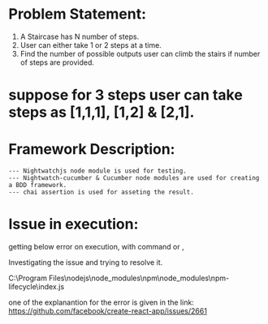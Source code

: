 
# Problem Statement: 
1. A Staircase has N number of steps.
2. User can either take 1 or 2 steps at a time.
3. Find the number of possible outputs user can climb the stairs if number of steps are provided.

# suppose for 3 steps user can take steps as [1,1,1], [1,2] & [2,1].

# Framework Description:
    --- Nightwatchjs node module is used for testing.
    --- Nightwatch-cucumber & Cucumber node modules are used for creating a BDD framework.
    --- chai assertion is used for asseting the result.
    

# Issue in execution:
getting below error on execution, with command <npm start> or <npm start test>, 
<!-- verbose cli [ 'C:\\Program Files\\nodejs\\node.exe',
1 verbose cli   'C:\\Program Files\\nodejs\\node_modules\\npm\\bin\\npm-cli.js',
1 verbose cli   'start' ]
2 info using npm@5.6.0
3 info using node@v8.11.2
4 verbose run-script [ 'prestart', 'start', 'poststart' ]
5 info lifecycle sandeep_bdd@1.0.0~prestart: sandeep_bdd@1.0.0
6 info lifecycle sandeep_bdd@1.0.0~start: sandeep_bdd@1.0.0
7 verbose lifecycle sandeep_bdd@1.0.0~start: unsafe-perm in lifecycle true
8 verbose lifecycle sandeep_bdd@1.0.0~start: PATH: C:\Program Files\nodejs\node_modules\npm\node_modules\npm-lifecycle\node-gyp-bin;C:\Sandeep_BDD\node_modules\.bin;C:\Program Files (x86)\Common Files\Oracle\Java\javapath;C:\ProgramData\Oracle\Java\javapath;C:\windows\system32;C:\windows;C:\windows\System32\Wbem;C:\windows\System32\WindowsPowerShell\v1.0\;C:\Maven\apache-maven-3.3.9\bin;C:\Program Files\MATLAB\R2017b\bin;C:\Program Files\MATLAB\R2017a\bin;C:\Users\ssi146\workspace2\AutoIt\lib;C:\windows\System32\WindowsPowerShell\v1.0\;C:\windows\System32\WindowsPowerShell\v1.0\;%JAVA_HOME%\bin;%M2_HOME%\bin;C:\Program Files\nodejs\;C:\tech.review\node_modules\.bin\chromedriver;C:\Program Files\Intel\WiFi\bin\;C:\Program Files\Common Files\Intel\WirelessCommon\;C:\android-sdk-windows\tools;C:\android-sdk-windows\platform-tools;C:\Users\ssi146\AppData\Roaming\npm;C:\Program Files\Microsoft VS Code\bin;C:\Users\ssi146\AppData\Local\atom\bin;C:\Program Files\Intel\WiFi\bin\;C:\Program Files\Common Files\Intel\WirelessCommon\
9 verbose lifecycle sandeep_bdd@1.0.0~start: CWD: C:\Sandeep_BDD
10 silly lifecycle sandeep_bdd@1.0.0~start: Args: [ '/d /s /c', 'test' ]
11 silly lifecycle sandeep_bdd@1.0.0~start: Returned: code: 1  signal: null
12 info lifecycle sandeep_bdd@1.0.0~start: Failed to exec start script
13 verbose stack Error: sandeep_bdd@1.0.0 start: `test`
13 verbose stack Exit status 1 -->

Investigating the issue and trying to resolve it.

C:\Program Files\nodejs\node_modules\npm\node_modules\npm-lifecycle\index.js

one of the explanantion for the error is given in the link:                         https://github.com/facebook/create-react-app/issues/2661